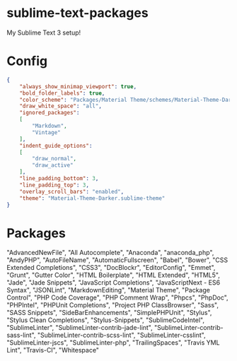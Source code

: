 # sublime-text-packages
My Sublime Text 3 setup!

# Config
~~~json
{
    "always_show_minimap_viewport": true,
    "bold_folder_labels": true,
    "color_scheme": "Packages/Material Theme/schemes/Material-Theme-Darker.tmTheme",
    "draw_white_space": "all",
    "ignored_packages":
    [
        "Markdown",
        "Vintage"
    ],
    "indent_guide_options":
    [
        "draw_normal",
        "draw_active"
    ],
    "line_padding_bottom": 3,
    "line_padding_top": 3,
    "overlay_scroll_bars": "enabled",
    "theme": "Material-Theme-Darker.sublime-theme"
}
~~~

# Packages

"AdvancedNewFile",
"All Autocomplete",
"Anaconda",
"anaconda_php",
"AndyPHP",
"AutoFileName",
"AutomaticFullscreen",
"Babel",
"Bower",
"CSS Extended Completions",
"CSS3",
"DocBlockr",
"EditorConfig",
"Emmet",
"Grunt",
"Gutter Color",
"HTML Boilerplate",
"HTML Extended",
"HTML5",
"Jade",
"Jade Snippets",
"JavaScript Completions",
"JavaScriptNext - ES6 Syntax",
"JSONLint",
"MarkdownEditing",
"Material Theme",
"Package Control",
"PHP Code Coverage",
"PHP Comment Wrap",
"Phpcs",
"PhpDoc",
"PHPIntel",
"PHPUnit Completions",
"Project PHP ClassBrowser",
"Sass",
"SASS Snippets",
"SideBarEnhancements",
"SimplePHPUnit",
"Stylus",
"Stylus Clean Completions",
"Stylus-Snippets",
"SublimeCodeIntel",
"SublimeLinter",
"SublimeLinter-contrib-jade-lint",
"SublimeLinter-contrib-sass-lint",
"SublimeLinter-contrib-scss-lint",
"SublimeLinter-csslint",
"SublimeLinter-jscs",
"SublimeLinter-php",
"TrailingSpaces",
"Travis YML Lint",
"Travis-CI",
"Whitespace"
